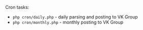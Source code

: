 Cron tasks: 

* `php cron/daily.php` - daily parsing and posting to VK Group
* `php cron/monthly.php` - monthly posting to VK Group
